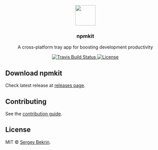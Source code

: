 <p align="center">
  <img src="https://raw.githubusercontent.com/sergeybekrin/npmkit/master/.github/npmkit-icon.svg?sanitize=true" height="64" />
  <h3 align="center">npmkit</h3>
  <p align="center">A cross-platform tray app for boosting development productivity</p>
  <p align="center">
    <a href="https://travis-ci.org/sergeybekrin/npmkit.svg">
      <img src="https://img.shields.io/travis/sergeybekrin/npmkit.svg" alt="Travis Build Status" />
    </a>
    <a href="https://github.com/sergeybekrin/npmkit/blob/master/license.md">
      <img src="https://img.shields.io/github/license/sergeybekrin/npmkit.svg?maxAge=2592000" alt="License" />
    </a>
  </p>
</p>

## Download npmkit

Check latest release at
[releases page](https://github.com/sergeybekrin/npmkit/releases).

## Contributing

See the [contribution guide](./contributing.md).

## License

MIT &copy; [Sergey Bekrin](http://bekrin.me).
